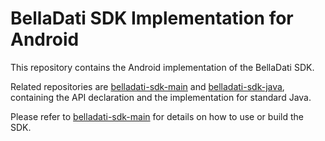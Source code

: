 # BellaDati SDK Implementation for Android

This repository contains the Android implementation of the BellaDati SDK.

Related repositories are [belladati-sdk-main](https://github.com/BellaDati/belladati-sdk-main/) and [belladati-sdk-java](https://github.com/BellaDati/belladati-sdk-java/), containing the API declaration and the implementation for standard Java.

Please refer to [belladati-sdk-main](https://github.com/BellaDati/belladati-sdk-main/) for details on how to use or build the SDK.
